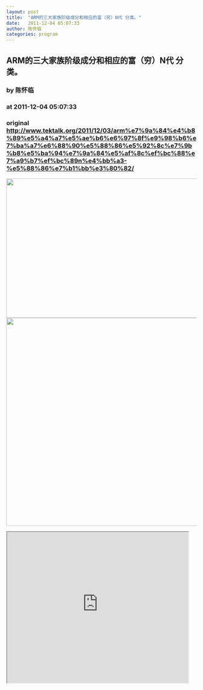 ```yaml
---
layout: post
title:  "ARM的三大家族阶级成分和相应的富（穷）N代 分类。"
date:   2011-12-04 05:07:33
author: 陈怀临
categories: program
---
```


## ARM的三大家族阶级成分和相应的富（穷）N代 分类。
### by 陈怀临
### at 2011-12-04 05:07:33
### original <http://www.tektalk.org/2011/12/03/arm%e7%9a%84%e4%b8%89%e5%a4%a7%e5%ae%b6%e6%97%8f%e9%98%b6%e7%ba%a7%e6%88%90%e5%88%86%e5%92%8c%e7%9b%b8%e5%ba%94%e7%9a%84%e5%af%8c%ef%bc%88%e7%a9%b7%ef%bc%89n%e4%bb%a3-%e5%88%86%e7%b1%bb%e3%80%82/>

<p><a href="http://www.tektalk.org/wp-content/uploads/2011/12/armfamily.png"><img title="armfamily" src="http://www.tektalk.org/wp-content/uploads/2011/12/armfamily.png" alt="" width="580" height="369"></a> <a href="http://www.tektalk.org/wp-content/uploads/2011/12/ARMISA11.png"><img src="http://www.tektalk.org/wp-content/uploads/2011/12/ARMISA11.png" alt="" title="ARMISA1" width="586" height="551"></a></p>
<p><iframe src="http://reader.googleusercontent.com/reader/embediframe?src=http://player.youku.com/player.php/sid/XMjM2NzAwNTU2/v.swf&amp;width=480&amp;height=400" width="480" height="400"></iframe></p><img src="http://www1.feedsky.com/t1/584506482/tektalk/feedsky/s.gif?r=http://www.tektalk.org/2011/12/03/arm%e7%9a%84%e4%b8%89%e5%a4%a7%e5%ae%b6%e6%97%8f%e9%98%b6%e7%ba%a7%e6%88%90%e5%88%86%e5%92%8c%e7%9b%b8%e5%ba%94%e7%9a%84%e5%af%8c%ef%bc%88%e7%a9%b7%ef%bc%89n%e4%bb%a3-%e5%88%86%e7%b1%bb%e3%80%82/" border="0" height="0" width="0">